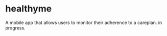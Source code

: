 healthyme
=========

A mobile app that allows users to monitor their adherence to a careplan. in progress. 
